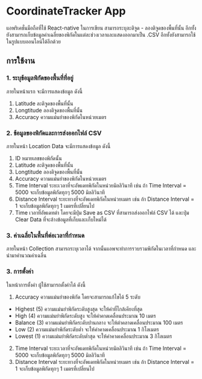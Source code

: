 # CoordinateTracker App
แอพริเคชั่นมือถือที่ใช้ React-native ในการเขียน สามารถระบุละติจูด - ลองติจูดของพื้นที่นั้น อีกทั้งยังสามารถเก็บข้อมูลค่าเฉลี่ยของพิกัดในแต่ละช่วงเวลาและแสดงออกมาเป็น .CSV อีกทั้งยังสามารถใช้ในรูปแบบออนไลน์ได้อีกด้วย

## การใช้งาน
### 1. ระบุข้อมูลพิกัดของพื้นที่ที่อยู่
ภายในหน้าแรก จะมีการแสดงข้อมูล ดังนี้
1. Latitude ละติจูดของพื้นที่นั้น
2. Longtitude ลองติจูดของพื้นที่นั้น
3. Accuracy ความแม่นยำของพิกัดในหน่วยเมตร

### 2. ข้อมูลของพิกัดและการส่งออกไฟล์ CSV
ภายในหน้า Location Data จะมีการแสดงข้อมูล ดังนี้
1. ID หมายเลขของพิกัดนั้น
2. Latitude ละติจูดของพื้นที่นั้น
3. Longtitude ลองติจูดของพื้นที่นั้น
4. Accuracy ความแม่นยำของพิกัดในหน่วยเมตร
5. Time Interval ระยะเวลาที่จะอัพเดทพิกัดในหน่วยมิลลิวินาที เช่น ถ้า Time Interval = 5000 จะเก็บข้อมูลพิกัดทุกๆ 5000 มิลลิวินาที
6. Distance Interval ระยะทางที่จะอัพเดทพิกัดในหน่วยเมตร เช่น ถ้า Distance Interval = 1 จะเก็บข้อมูลพิกัดทุกๆ 1 เมตรที่เปลี่ยนไป
7. Time เวลาที่อัพเดทต่า
โดยจะมีปุ่ม Save as CSV ที่สามารถส่งออกไฟล์ CSV ได้ และปุ่ม Clear Data ที่จะล้างข้อมูลที่เก็บและเก็บใหม่ได้

### 3. ค่าเฉลี่ยในพื้นที่ต่อเวลาที่กำหนด
ภายในหน้า Collection สามารถระบุเวลาได้ จากนั้นแอพจะทำการรวบรวมพิกัดในเวลาที่กำหนด และนำมาคำนวณค่าเฉลี่น

### 3. การตั้งค่า
ในหน้าการตั้งค่า ผู้ใช้สามารถตั้งค่าได้ ดังนี้
1. Accuracy ความแม่นยำของพิกัด โดยจะสามารถแก้ไขได้ 5 ระดับ
* Highest (5) ความแม่นยำพิกัดระดับสูงสุด จะให้ค่าที่ไกล้เคียงที่สุด
* High (4) ความแม่นยำพิกัดระดับสูง จะให้ค่าคาดเคลื่อนประมาณ 10 เมตร
* Balance (3) ความแม่นยำพิกัดระดับปานกลาง จะให้ต่าคลาดเคลื่อนประมาณ 100 เมตร
* Low (2) ความแม่นยำพิกัดระดับต่ำ จะให้ค่าคาดเคลื่อนประมาณ 1 กิโลเมตร
* Lowest (1) ความแม่นยำพิกัดระดับต่ำสุด จะให้ค่าคาดเคลื่อนประมาณ 3 กิโลเมตร
2. Time Interval ระยะเวลาที่จะอัพเดทพิกัดในหน่วยมิลลิวินาที เช่น ถ้า Time Interval = 5000 จะเก็บข้อมูลพิกัดทุกๆ 5000 มิลลิวินาที
3. Distance Interval ระยะทางที่จะอัพเดทพิกัดในหน่วยเมตร เช่น ถ้า Distance Interval = 1 จะเก็บข้อมูลพิกัดทุกๆ 1 เมตรที่เปลี่ยนไป
